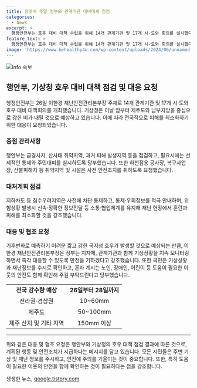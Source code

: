 ```yaml
---
title: 장맛비 주말 정부와 관계기관 대비태세 점검
categories:
  - News
excerpt: >
  행정안전부는 호우 대비 대책 수립을 위해 14개 관계기관 및 17개 시·도와 회의를 실시했다. 이번 주말에는 전국적으로 장맛비가 예상되며, 대책에 대한 진지한 대처가 필요하다고 강조했다. 급경사지, 침수우려지역 등에서의 선제적 통제와 주민대피 조치, 복구사업장과 취약지역의 안전조치 강화 등이 요구된다. 특히, 기후변화로 예측이 어려운 강한 국지성 호우에 대비하여 지자체, 관계기관과의 협력을 강화할 것을 촉구했다.
feature_text: >
  행정안전부는 호우 대비 대책 수립을 위해 14개 관계기관 및 17개 시·도와 회의를 실시했다. 이번 주말에는 전국적으로 장맛비가 예상되며, 대책에 대한 진지한 대처가 필요하다고 강조했다. 급경사지, 침수우려지역 등에서의 선제적 통제와 주민대피 조치, 복구사업장과 취약지역의 안전조치 강화 등이 요구된다. 특히, 기후변화로 예측이 어려운 강한 국지성 호우에 대비하여 지자체, 관계기관과의 협력을 강화할 것을 촉구했다.
image: 'https://www.behealthy4u.com/wp-content/uploads/2024/06/unnamed-file.png'
---
```


<p><img src="https://www.behealthy4u.com/wp-content/uploads/2024/06/unnamed-file.png" alt="info 속보" /></p>

<h2 data-ke-size="size26">행안부, 기상청 호우 대비 대책 점검 및 대응 요청</h2>

<p data-ke-size="size16">행정안전부는 26일 이한경 재난안전관리본부장 주재로 14개 관계기관 및 17개 시·도와 호우 대비 대책회의를 개최했습니다. 기상청은 이날 밤부터 제주도와 남부지방을 중심으로 강한 비가 내릴 것으로 예상하고 있습니다. 이에 따라 전국적으로 피해를 최소화하기 위한 대응이 요청되었습니다.</p>

<h3>중점 관리사항</h3>

<p data-ke-size="size16">행안부는 급경사지, 산사태 취약지역, 과거 피해 발생지역 등을 점검하고, 필요시에는 선제적인 통제와 주민대피를 실시하도록 당부했습니다. 또한 하천점용 공사장, 복구사업장, 산불피해지 등 취약지역 및 시설은 사전 안전조치를 취하도록 요청했습니다.</p>

<h3>대처계획 점검</h3>

<p data-ke-size="size16">지하차도 등 침수우려지역은 사전에 차단·통제하고, 통제·우회정보를 적극 안내하며, 위험상황 발생시 신속·정확한 정보전달 등 소통·협업체계를 유지해 재난 현장에서 혼란과 피해를 최소화할 것을 강조했습니다.</p>

<h3>대응 및 협조 요청</h3>

<p data-ke-size="size16">기후변화로 예측하기 어려운 짧고 강한 국지성 호우가 발생할 것으로 예상되는 만큼, 이한경 재난안전관리본부장은 정부는 지자체, 관계기관과 함께 기상상황을 지속 모니터링하면서 즉각 대응할 수 있도록 만전을 기하겠다고 강조했습니다. 또한 국민은 기상상황과 재난정보를 수시로 확인하고, 혼자 계시는 노인, 장애인, 어린이 등 도움이 필요한 이웃의 안전도 함께 확인해 주길 부탁드린다고 당부했습니다.</p>

<table>
    <tr>
        <td style="text-align: center; height: 17px;"><b>전국 강수량 예상</b></td>
        <td style="text-align: center; height: 17px;"><b>26일부터 28일까지</b></td>
    </tr>
    <tr>
        <td style="text-align: center; height: 17px;">전라권·경상권</td>
        <td style="text-align: center; height: 17px;">10~60mm</td>
    </tr>
    <tr>
        <td style="text-align: center; height: 17px;">제주도</td>
        <td style="text-align: center; height: 17px;">50~100mm</td>
    </tr>
    <tr>
        <td style="text-align: center; height: 17px;">제주 산지 및 기타 지역</td>
        <td style="text-align: center; height: 17px;">150mm 이상</td>
    </tr>
</table>

<hr>

<p data-ke-size="size16">위와 같은 대응 및 협조 요청은 행안부와 기상청의 호우 대책 점검 결과에 따른 것으로, 계획된 행동 및 안전조치가 시급하다는 메시지를 담고 있습니다. 모든 시민들은 주변 기상 및 재난 정보를 주시하고, 안전에 주의를 기울이는 것이 중요합니다. 또한, 특히 도움이 필요한 이웃의 안전을 함께 확인하는 것이 필요하다는 점을 강조합니다.</p>
생생한 뉴스, <a href="https://qoogle.tistory.com" rel="dofollow">qoogle.tistory.com</a>


